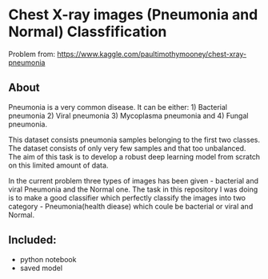 # Chest X-ray images (Pneumonia and Normal) Classfification

Problem from: https://www.kaggle.com/paultimothymooney/chest-xray-pneumonia

## About
Pneumonia is a very common disease. It can be either:
    1) Bacterial pneumonia
    2) Viral pneumonia
    3) Mycoplasma pneumonia and
    4) Fungal pneumonia.

This dataset consists pneumonia samples belonging to the first two classes. The dataset consists of only very few samples and that too unbalanced. The aim of this task is to develop a robust deep learning model from scratch on this limited amount of data.

In the current problem three types of images has been given - bacterial and viral Pneumonia and the Normal one. The task in this repository I was doing is to make a good classifier which perfectly classify the images into two category - Pneumonia(health diease) which coule be bacterial or viral and Normal.  

## Included:
- python notebook
- saved model 